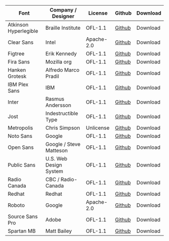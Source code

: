 | Font                  | Company / Designer      | License    | Github                                                         | Download |
| --------------------- | ----------------------- | ---------- | -------------------------------------------------------------- | -------- |
| Atkinson Hyperlegible | Braille Institute       | OFL-1.1    | [Github](https://github.com/googlefonts/atkinson-hyperlegible) | Download |
| Clear Sans            | Intel                   | Apache-2.0 | [Github](https://github.com/intel/clear-sans)                  | Download |
| Figtree               | Erik Kennedy            | OFL-1.1    | [Github](https://github.com/erikdkennedy/figtree)              | Download |
| Fira Sans             | Mozilla org             | OFL-1.1    | [Github](https://github.com/bBoxType/FiraSans)                 | Download |
| Hanken Grotesk        | Alfredo Marco Pradil    | OFL-1.1    | [Github](https://github.com/marcologous/hanken-grotesk)        | Download |
| IBM Plex Sans         | IBM                     | OFL-1.1    | [Github](https://github.com/IBM/plex)                          | Download |
| Inter                 | Rasmus Andersson        | OFL-1.1    | [Github](https://github.com/rsms/inter)                        | Download |
| Jost                  | Indestructible Type     | OFL-1.1    | [Github](https://github.com/indestructible-type/Jost)          | Download |
| Metropolis            | Chris Simpson           | Unlicense  | [Github](https://github.com/dw5/Metropolis)                    | Download |
| Noto Sans             | Google                  | OFL-1.1    | [Github](https://github.com/notofonts/latin-greek-cyrillic )   | Download |
| Open Sans             | Google / Steve Matteson | OFL-1.1    | [Github](https://github.com/googlefonts/opensans)              | Download |
| Public Sans           | U.S. Web Design System  | OFL-1.1    | [Github](https://github.com/uswds/public-sans)                 | Download |
| Radio Canada          | CBC / Radio-Canada      | OFL-1.1    | [Github](https://github.com/cbcrc/radiocanadafonts)            | Download |
| Redhat                | Redhat                  | OFL-1.1    | [Github](https://github.com/RedHatOfficial/RedHatFont)         | Download |
| Roboto                | Google                  | Apache-2.0 | [Github](https://github.com/googlefonts/roboto)                | Download |
| Source Sans Pro       | Adobe                   | OFL-1.1    | [Github](https://github.com/adobe-fonts/source-sans)           | Download |
| Spartan MB            | Matt Bailey             | OFL-1.1    | [Github](https://github.com/MattBaileyDesign/Spartan-MB)       | Download |
